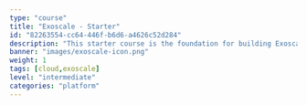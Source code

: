 ```yaml
---
type: "course"
title: "Exoscale - Starter"
id: "82263554-cc64-446f-b6d6-a4626c52d284"
description: "This starter course is the foundation for building Exoscale knowledge. It will help you learn the terminology associated, the related cloud computing, and the Exoscale-specific benefits for customers."
banner: "images/exoscale-icon.png"
weight: 1
tags: [cloud,exoscale]
level: "intermediate"
categories: "platform"
---
```

